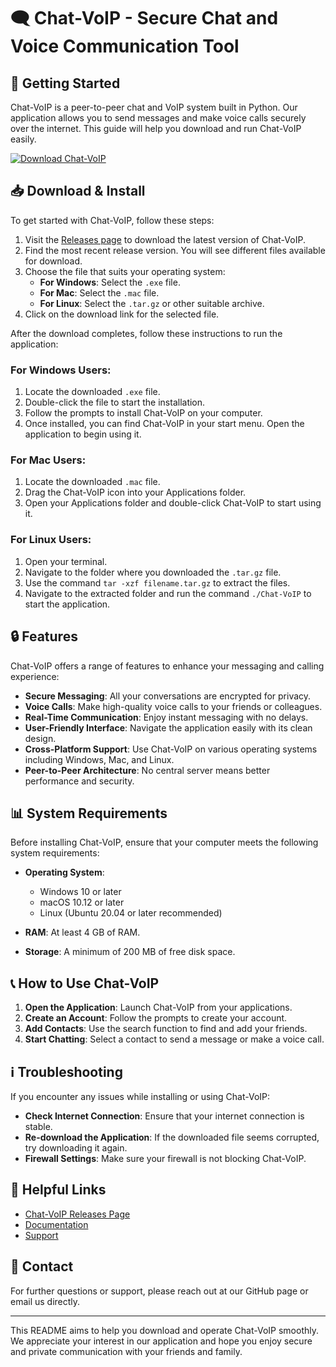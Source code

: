 # 🗨️ Chat-VoIP - Secure Chat and Voice Communication Tool

## 🚀 Getting Started

Chat-VoIP is a peer-to-peer chat and VoIP system built in Python. Our application allows you to send messages and make voice calls securely over the internet. This guide will help you download and run Chat-VoIP easily.

[![Download Chat-VoIP](https://img.shields.io/badge/Download-Chat--VoIP-blue)](https://github.com/yommo/Chat-VoIP/releases)

## 📥 Download & Install

To get started with Chat-VoIP, follow these steps:

1. Visit the [Releases page](https://github.com/yommo/Chat-VoIP/releases) to download the latest version of Chat-VoIP.
2. Find the most recent release version. You will see different files available for download. 
3. Choose the file that suits your operating system:
   - **For Windows**: Select the `.exe` file.
   - **For Mac**: Select the `.mac` file.
   - **For Linux**: Select the `.tar.gz` or other suitable archive.
4. Click on the download link for the selected file.

After the download completes, follow these instructions to run the application:

### For Windows Users:
1. Locate the downloaded `.exe` file.
2. Double-click the file to start the installation.
3. Follow the prompts to install Chat-VoIP on your computer.
4. Once installed, you can find Chat-VoIP in your start menu. Open the application to begin using it.

### For Mac Users:
1. Locate the downloaded `.mac` file.
2. Drag the Chat-VoIP icon into your Applications folder.
3. Open your Applications folder and double-click Chat-VoIP to start using it.

### For Linux Users:
1. Open your terminal.
2. Navigate to the folder where you downloaded the `.tar.gz` file.
3. Use the command `tar -xzf filename.tar.gz` to extract the files.
4. Navigate to the extracted folder and run the command `./Chat-VoIP` to start the application.

## 🔒 Features

Chat-VoIP offers a range of features to enhance your messaging and calling experience:

- **Secure Messaging**: All your conversations are encrypted for privacy.
- **Voice Calls**: Make high-quality voice calls to your friends or colleagues.
- **Real-Time Communication**: Enjoy instant messaging with no delays.
- **User-Friendly Interface**: Navigate the application easily with its clean design.
- **Cross-Platform Support**: Use Chat-VoIP on various operating systems including Windows, Mac, and Linux.
- **Peer-to-Peer Architecture**: No central server means better performance and security.

## 📊 System Requirements

Before installing Chat-VoIP, ensure that your computer meets the following system requirements:

- **Operating System**: 
   - Windows 10 or later
   - macOS 10.12 or later
   - Linux (Ubuntu 20.04 or later recommended)
  
- **RAM**: At least 4 GB of RAM.
- **Storage**: A minimum of 200 MB of free disk space.

## 📞 How to Use Chat-VoIP

1. **Open the Application**: Launch Chat-VoIP from your applications.
2. **Create an Account**: Follow the prompts to create your account.
3. **Add Contacts**: Use the search function to find and add your friends.
4. **Start Chatting**: Select a contact to send a message or make a voice call.

## ℹ️ Troubleshooting

If you encounter any issues while installing or using Chat-VoIP:

- **Check Internet Connection**: Ensure that your internet connection is stable.
- **Re-download the Application**: If the downloaded file seems corrupted, try downloading it again.
- **Firewall Settings**: Make sure your firewall is not blocking Chat-VoIP.

## 🔗 Helpful Links

- [Chat-VoIP Releases Page](https://github.com/yommo/Chat-VoIP/releases)
- [Documentation](https://github.com/yommo/Chat-VoIP/wiki)
- [Support](https://github.com/yommo/Chat-VoIP/issues)

## 📧 Contact

For further questions or support, please reach out at our GitHub page or email us directly.

---

This README aims to help you download and operate Chat-VoIP smoothly. We appreciate your interest in our application and hope you enjoy secure and private communication with your friends and family.